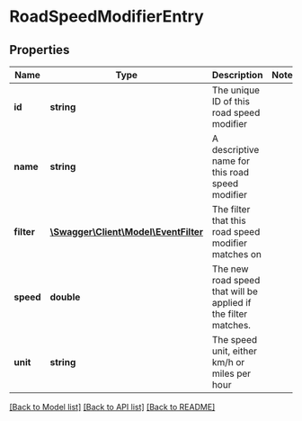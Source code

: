 # RoadSpeedModifierEntry

## Properties
Name | Type | Description | Notes
------------ | ------------- | ------------- | -------------
**id** | **string** | The unique ID of this road speed modifier | 
**name** | **string** | A descriptive name for this road speed modifier | 
**filter** | [**\Swagger\Client\Model\EventFilter**](EventFilter.md) | The filter that this road speed modifier matches on | 
**speed** | **double** | The new road speed that will be applied if the filter matches. | 
**unit** | **string** | The speed unit, either km/h or miles per hour | 

[[Back to Model list]](../README.md#documentation-for-models) [[Back to API list]](../README.md#documentation-for-api-endpoints) [[Back to README]](../README.md)


